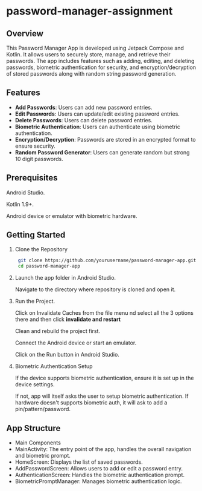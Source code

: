 # password-manager-assignment
## Overview
This Password Manager App is developed using Jetpack Compose and Kotlin. It allows users to securely store, manage, and retrieve their passwords. The app includes features such as adding, editing, and deleting passwords, biometric authentication for security, and encryption/decryption of stored passwords along with random string password generation.

## Features
 - **Add Passwords**: Users can add new password entries.
 - **Edit Passwords**: Users can update/edit existing password entries.
 - **Delete Passwords**: Users can delete password entries.
 - **Biometric Authentication**: Users can authenticate using biometric authentication.
 - **Encryption/Decryption**: Passwords are stored in an encrypted format to ensure security.
 - **Random Password Generator**: Users can generate random but strong 10 digit passwords.

## Prerequisites
  Android Studio.

  Kotlin 1.9+.

  Android device or emulator with biometric hardware.

## Getting Started
1. Clone the Repository

   ```bash
    git clone https://github.com/yourusername/password-manager-app.git
    cd password-manager-app

2. Launch the app folder in Android Studio.

   Navigate to the directory where repository is cloned and open it.
3. Run the Project. 

   Click on Invalidate Caches from the file menu nd select all the 3 options there and then click **invalidate and restart**
   
   Clean and rebuild the project first.

   Connect the Android device or start an emulator.

   Click on the Run button in Android Studio.
4. Biometric Authentication Setup

   If the device supports biometric authentication, ensure it is set up in the device settings.
    
   If not, app will itself asks the user to setup biometric authentication. If hardware doesn't supports biometric auth, it will ask to add a pin/pattern/password.

## App Structure
 - Main Components
 - MainActivity: The entry point of the app, handles the overall navigation and biometric prompt.
 - HomeScreen: Displays the list of saved passwords.
 - AddPasswordScreen: Allows users to add or edit a password entry.
 - AuthenticationScreen: Handles the biometric authentication prompt.
 - BiometricPromptManager: Manages biometric authentication logic.